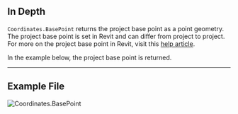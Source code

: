 ## In Depth
`Coordinates.BasePoint` returns the project base point as a point geometry. The project base point is set in Revit and can differ from project to project. For more on the project base point in Revit, visit this [help article](https://help.autodesk.com/view/RVT/2025/ENU/?guid=GUID-30D76259-CC67-4498-B06B-91F7517F9B65).

In the example below, the project base point is returned.

___
## Example File

![Coordinates.BasePoint](./Revit.Elements.Coordinates.BasePoint_img.jpg)